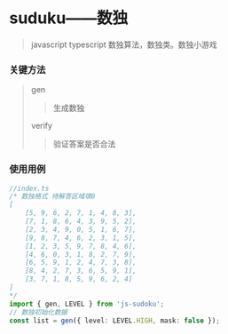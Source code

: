# suduku——数独
>javascript typescript 数独算法，数独类。数独小游戏
### 关键方法
>gen
>>生成数独
> 
>verify
>>验证答案是否合法

### 使用用例

```ts
//index.ts
/* 数独格式 待解答区域填0
[
    [5, 9, 6, 2, 7, 1, 4, 8, 3],
    [7, 1, 8, 6, 4, 3, 9, 5, 2],
    [2, 3, 4, 9, 0, 5, 1, 6, 7],
    [9, 8, 7, 4, 6, 2, 3, 1, 5],
    [1, 2, 3, 5, 9, 7, 8, 4, 6],
    [4, 6, 0, 3, 1, 8, 2, 7, 9],
    [6, 5, 9, 1, 2, 4, 7, 3, 8],
    [8, 4, 2, 7, 3, 6, 5, 9, 1],
    [3, 7, 1, 8, 5, 9, 6, 2, 4]
]
*/
import { gen, LEVEL } from 'js-sudoku';
// 数独初始化数据
const list = gen({ level: LEVEL.HIGH, mask: false });
```
